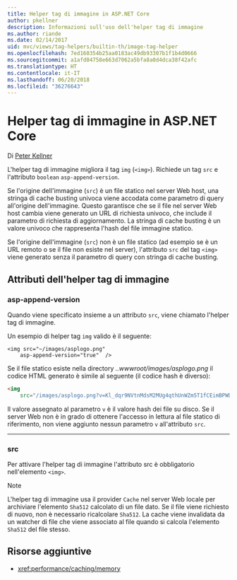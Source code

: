 ```yaml
---
title: Helper tag di immagine in ASP.NET Core
author: pkellner
description: Informazioni sull'uso dell'helper tag di immagine
ms.author: riande
ms.date: 02/14/2017
uid: mvc/views/tag-helpers/builtin-th/image-tag-helper
ms.openlocfilehash: 7ed160354b25aa0183ac49db93307b1f1b4d0666
ms.sourcegitcommit: a1afd04758e663d7062a5bfa8a0d4dca38f42afc
ms.translationtype: HT
ms.contentlocale: it-IT
ms.lasthandoff: 06/20/2018
ms.locfileid: "36276643"
---
```

# <a name="image-tag-helper-in-aspnet-core"></a>Helper tag di immagine in ASP.NET Core

Di [Peter Kellner](http://peterkellner.net) 

L'helper tag di immagine migliora il tag `img` (`<img>`). Richiede un tag `src` e l'attributo `boolean` `asp-append-version`.

Se l'origine dell'immagine (`src`) è un file statico nel server Web host, una stringa di cache busting univoca viene accodata come parametro di query all'origine dell'immagine. Questo garantisce che se il file nel server Web host cambia viene generato un URL di richiesta univoco, che include il parametro di richiesta di aggiornamento. La stringa di cache busting è un valore univoco che rappresenta l'hash del file immagine statico.

Se l'origine dell'immagine (`src`) non è un file statico (ad esempio se è un URL remoto o se il file non esiste nel server), l'attributo `src` del tag `<img>` viene generato senza il parametro di query con stringa di cache busting.

## <a name="image-tag-helper-attributes"></a>Attributi dell'helper tag di immagine


### <a name="asp-append-version"></a>asp-append-version

Quando viene specificato insieme a un attributo `src`, viene chiamato l'helper tag di immagine.

Un esempio di helper tag `img` valido è il seguente:

```cshtml
<img src="~/images/asplogo.png" 
    asp-append-version="true"  />
```

Se il file statico esiste nella directory *..wwwroot/images/asplogo.png* il codice HTML generato è simile al seguente (il codice hash è diverso):

```html
<img 
    src="/images/asplogo.png?v=Kl_dqr9NVtnMdsM2MUg4qthUnWZm5T1fCEimBPWDNgM"/>
```

Il valore assegnato al parametro `v` è il valore hash dei file su disco. Se il server Web non è in grado di ottenere l'accesso in lettura al file statico di riferimento, non viene aggiunto nessun parametro `v` all'attributo `src`.

- - -

### <a name="src"></a>src

Per attivare l'helper tag di immagine l'attributo src è obbligatorio nell'elemento `<img>`. 

> [!NOTE]
> L'helper tag di immagine usa il provider `Cache` nel server Web locale per archiviare l'elemento `Sha512` calcolato di un file dato. Se il file viene richiesto di nuovo, non è necessario ricalcolare `Sha512`. La cache viene invalidata da un watcher di file che viene associato al file quando si calcola l'elemento `Sha512` del file stesso.

## <a name="additional-resources"></a>Risorse aggiuntive

* <xref:performance/caching/memory>
